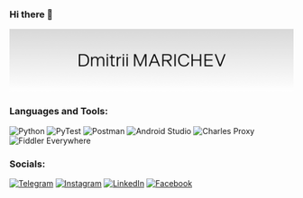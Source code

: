 ### Hi there 👋

<img src="https://github.com/mrchv/mrchv/blob/main/assets/header.png" alt="Dmitrii Marichev" width="1000"/>

### Languages and Tools:
![Python](https://img.shields.io/badge/-Python-090909?style=for-the-badge&logo=python&logoColor=47C5FB)
![PyTest](https://img.shields.io/badge/-PyTest-090909?style=for-the-badge&logo=pytest&logoColor=097CDB)
![Postman](https://img.shields.io/badge/-Postman-090909?style=for-the-badge&logo=Postman&logoColor=F8C52C)
![Android Studio](https://img.shields.io/badge/-AndroidStudio-090909?style=for-the-badge&logo=AndroidStudio&logoColor=E9D54D)
![Charles Proxy](https://img.shields.io/badge/-Charles_Proxy-090909?style=for-the-badge)
![Fiddler Everywhere](https://img.shields.io/badge/-Fiddler-090909?style=for-the-badge)

### Socials:
[![Telegram](https://img.shields.io/badge/-Telegram-090909?style=for-the-badge&logo=telegram&logoColor=27A0D9)](https://t.me/mrchv)
[![Instagram](https://img.shields.io/badge/-Instagram-090909?style=for-the-badge&logo=instagram&logoColor=B4068E)](https://www.instagram.com/mrchv)
[![LinkedIn](https://img.shields.io/badge/-LinkedIn-090909?style=for-the-badge&logo=linkedin&logoColor=007BB6)](https://www.linkedin.com/in/mrchv)
[![Facebook](https://img.shields.io/badge/-Facebook-090909?style=for-the-badge&logo=Facebook&logoColor=1195F5)](https://www.facebook.com/marichev)
<!--
**mrchv/mrchv** is a ✨ _special_ ✨ repository because its `README.md` (this file) appears on your GitHub profile.

Here are some ideas to get you started:

- 🔭 I’m currently working on ...
- 🌱 I’m currently learning ...
- 👯 I’m looking to collaborate on ...
- 🤔 I’m looking for help with ...
- 💬 Ask me about ...
- 📫 How to reach me: ...
- 😄 Pronouns: ...
- ⚡ Fun fact: ...
-->
